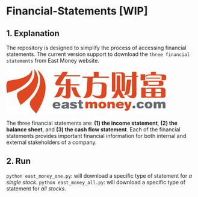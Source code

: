 # Financial-Statements [WIP]

## 1. Explanation
The repository is designed to simplify the process of accessing financial statements. The current version support to download the `three financial statements` from East Money website.

![](docs/eastmoney_icon.png)

The three financial statements are: **(1) the income statement**, **(2) the balance sheet**, and **(3) the cash flow statement**. Each of the financial statements provides important financial information for both internal and external stakeholders of a company.

## 2. Run
`python east_money_one.py`: will download a specific type of statement for *a single stock*.
`python east_money_all.py`: will download a specific type of statement for *all stocks*.